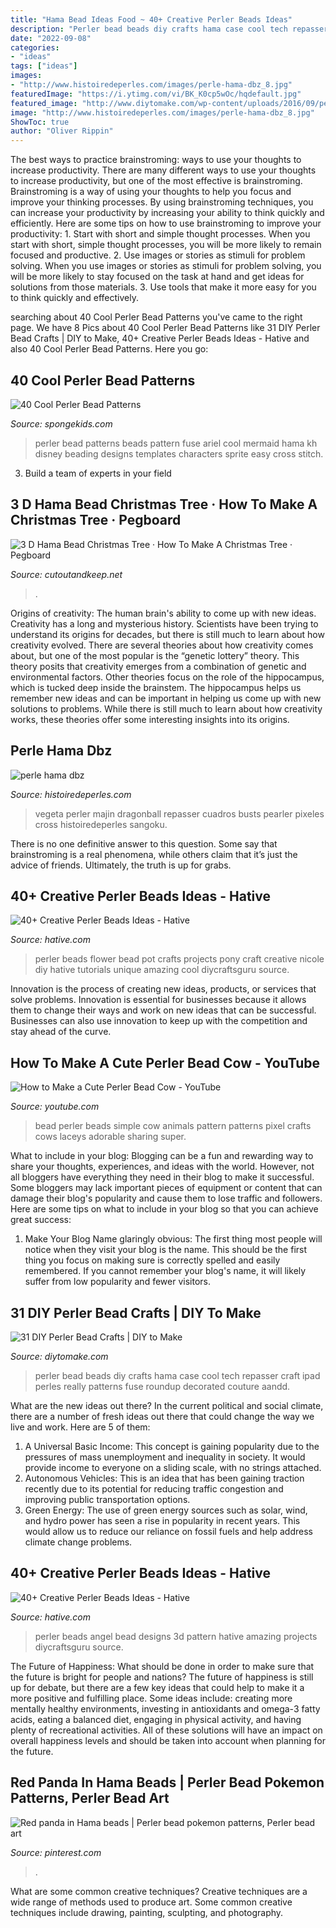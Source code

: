 ```yaml
---
title: "Hama Bead Ideas Food ~ 40+ Creative Perler Beads Ideas"
description: "Perler bead beads diy crafts hama case cool tech repasser craft ipad perles really patterns fuse roundup decorated couture aandd"
date: "2022-09-08"
categories:
- "ideas"
tags: ["ideas"]
images:
- "http://www.histoiredeperles.com/images/perle-hama-dbz_8.jpg"
featuredImage: "https://i.ytimg.com/vi/BK_K0cp5wOc/hqdefault.jpg"
featured_image: "http://www.diytomake.com/wp-content/uploads/2016/09/perler-bead-tech-case.jpg"
image: "http://www.histoiredeperles.com/images/perle-hama-dbz_8.jpg"
ShowToc: true
author: "Oliver Rippin"
---
```



The best ways to practice brainstroming: ways to use your thoughts to increase productivity.
There are many different ways to use your thoughts to increase productivity, but one of the most effective is brainstroming. Brainstroming is a way of using your thoughts to help you focus and improve your thinking processes. By using brainstroming techniques, you can increase your productivity by increasing your ability to think quickly and efficiently. Here are some tips on how to use brainstroming to improve your productivity: 1. Start with short and simple thought processes. When you start with short, simple thought processes, you will be more likely to remain focused and productive. 2. Use images or stories as stimuli for problem solving. When you use images or stories as stimuli for problem solving, you will be more likely to stay focused on the task at hand and get ideas for solutions from those materials. 3. Use tools that make it more easy for you to think quickly and effectively.

	

		
searching about 40 Cool Perler Bead Patterns you've came to the right page. We have 8 Pics about 40 Cool Perler Bead Patterns like 31 DIY Perler Bead Crafts | DIY to Make, 40+ Creative Perler Beads Ideas - Hative and also 40 Cool Perler Bead Patterns. Here you go:
		
    
## 40 Cool Perler Bead Patterns

<img loading=lazy src="https://spongekids.com/wp-content/uploads/2014/04/perler-beads-patterns/4-mermaid-beads-patterns.png" onerror="this.onerror=null;this.src='https://tse4.mm.bing.net/th?id=OIP.Q0wi4k93zEFXLuBWbpCVOAHaHa&amp;pid=15.1';" alt="40 Cool Perler Bead Patterns">

_Source: spongekids.com_

>perler bead patterns beads pattern fuse ariel cool mermaid hama kh disney beading designs templates characters sprite easy cross stitch. 

	

3. Build a team of experts in your field 

    
## 3 D Hama Bead Christmas Tree · How To Make A Christmas Tree · Pegboard

<img loading=lazy src="https://images.coplusk.net/project_images/139707/image/full_2012-12-03_13.29.58.jpg" onerror="this.onerror=null;this.src='https://tse1.mm.bing.net/th?id=OIP.Iq_t-RyEk4UAOcQq2FaZiAHaJ4&amp;pid=15.1';" alt="3 D Hama Bead Christmas Tree · How To Make A Christmas Tree · Pegboard">

_Source: cutoutandkeep.net_

>. 

	

Origins of creativity: The human brain's ability to come up with new ideas.
Creativity has a long and mysterious history. Scientists have been trying to understand its origins for decades, but there is still much to learn about how creativity evolved. There are several theories about how creativity comes about, but one of the most popular is the “genetic lottery” theory. This theory posits that creativity emerges from a combination of genetic and environmental factors. Other theories focus on the role of the hippocampus, which is tucked deep inside the brainstem. The hippocampus helps us remember new ideas and can be important in helping us come up with new solutions to problems. While there is still much to learn about how creativity works, these theories offer some interesting insights into its origins.

    
## Perle Hama Dbz

<img loading=lazy src="http://www.histoiredeperles.com/images/perle-hama-dbz_8.jpg" onerror="this.onerror=null;this.src='https://tse4.mm.bing.net/th?id=OIP.7xo6DuGV-ymyZ2JrCj7l5gHaHa&amp;pid=15.1';" alt="perle hama dbz">

_Source: histoiredeperles.com_

>vegeta perler majin dragonball repasser cuadros busts pearler pixeles cross histoiredeperles sangoku. 

	

There is no one definitive answer to this question. Some say that brainstroming is a real phenomena, while others claim that it’s just the advice of friends. Ultimately, the truth is up for grabs.

    
## 40+ Creative Perler Beads Ideas - Hative

<img loading=lazy src="https://hative.com/wp-content/uploads/2014/04/perler-beads-ideas/17-flower-pot-perler-beads.jpg" onerror="this.onerror=null;this.src='https://tse1.mm.bing.net/th?id=OIP.PpKHyO12P_RtQSamgMURVQHaMX&amp;pid=15.1';" alt="40+ Creative Perler Beads Ideas - Hative">

_Source: hative.com_

>perler beads flower bead pot crafts projects pony craft creative nicole diy hative tutorials unique amazing cool diycraftsguru source. 

	

Innovation is the process of creating new ideas, products, or services that solve problems. Innovation is essential for businesses because it allows them to change their ways and work on new ideas that can be successful. Businesses can also use innovation to keep up with the competition and stay ahead of the curve.

    
## How To Make A Cute Perler Bead Cow - YouTube

<img loading=lazy src="https://i.ytimg.com/vi/BK_K0cp5wOc/hqdefault.jpg" onerror="this.onerror=null;this.src='https://tse2.mm.bing.net/th?id=OIP.QScAE8-YQpjr72LdhJ0RQQHaFj&amp;pid=15.1';" alt="How to Make a Cute Perler Bead Cow - YouTube">

_Source: youtube.com_

>bead perler beads simple cow animals pattern patterns pixel crafts cows laceys adorable sharing super. 

	

What to include in your blog:
Blogging can be a fun and rewarding way to share your thoughts, experiences, and ideas with the world. However, not all bloggers have everything they need in their blog to make it successful. Some bloggers may lack important pieces of equipment or content that can damage their blog's popularity and cause them to lose traffic and followers. Here are some tips on what to include in your blog so that you can achieve great success:
1. Make Your Blog Name glaringly obvious: The first thing most people will notice when they visit your blog is the name. This should be the first thing you focus on making sure is correctly spelled and easily remembered. If you cannot remember your blog's name, it will likely suffer from low popularity and fewer visitors.


    
## 31 DIY Perler Bead Crafts | DIY To Make

<img loading=lazy src="http://www.diytomake.com/wp-content/uploads/2016/09/perler-bead-tech-case.jpg" onerror="this.onerror=null;this.src='https://tse4.mm.bing.net/th?id=OIP.uDr0M2xQtNn_B5tMJLyZ8wHaLH&amp;pid=15.1';" alt="31 DIY Perler Bead Crafts | DIY to Make">

_Source: diytomake.com_

>perler bead beads diy crafts hama case cool tech repasser craft ipad perles really patterns fuse roundup decorated couture aandd. 

	

What are the new ideas out there?
In the current political and social climate, there are a number of fresh ideas out there that could change the way we live and work. Here are 5 of them: 
1. A Universal Basic Income: This concept is gaining popularity due to the pressures of mass unemployment and inequality in society. It would provide income to everyone on a sliding scale, with no strings attached.
2. Autonomous Vehicles: This is an idea that has been gaining traction recently due to its potential for reducing traffic congestion and improving public transportation options.
3. Green Energy: The use of green energy sources such as solar, wind, and hydro power has seen a rise in popularity in recent years. This would allow us to reduce our reliance on fossil fuels and help address climate change problems.

    
## 40+ Creative Perler Beads Ideas - Hative

<img loading=lazy src="https://hative.com/wp-content/uploads/2014/04/perler-beads-ideas/40-angel-perler-beads.jpg" onerror="this.onerror=null;this.src='https://tse4.mm.bing.net/th?id=OIP.1p0xJDkgMRz-Pqb1iiiPZAHaFA&amp;pid=15.1';" alt="40+ Creative Perler Beads Ideas - Hative">

_Source: hative.com_

>perler beads angel bead designs 3d pattern hative amazing projects diycraftsguru source. 

	

The Future of Happiness: What should be done in order to make sure that the future is bright for people and nations?
The future of happiness is still up for debate, but there are a few key ideas that could help to make it a more positive and fulfilling place. Some ideas include: creating more mentally healthy environments, investing in antioxidants and omega-3 fatty acids, eating a balanced diet, engaging in physical activity, and having plenty of recreational activities. All of these solutions will have an impact on overall happiness levels and should be taken into account when planning for the future.

    
## Red Panda In Hama Beads | Perler Bead Pokemon Patterns, Perler Bead Art

<img loading=lazy src="https://i.pinimg.com/736x/d1/b6/64/d1b664ed2dc6486b38e58ab60abf7ebc.jpg" onerror="this.onerror=null;this.src='https://tse1.mm.bing.net/th?id=OIP.gc8MlyfCDIbX9qd2Lp2CcwHaHa&amp;pid=15.1';" alt="Red panda in Hama beads | Perler bead pokemon patterns, Perler bead art">

_Source: pinterest.com_

>. 

	

What are some common creative techniques?
Creative techniques are a wide range of methods used to produce art. Some common creative techniques include drawing, painting, sculpting, and photography.

